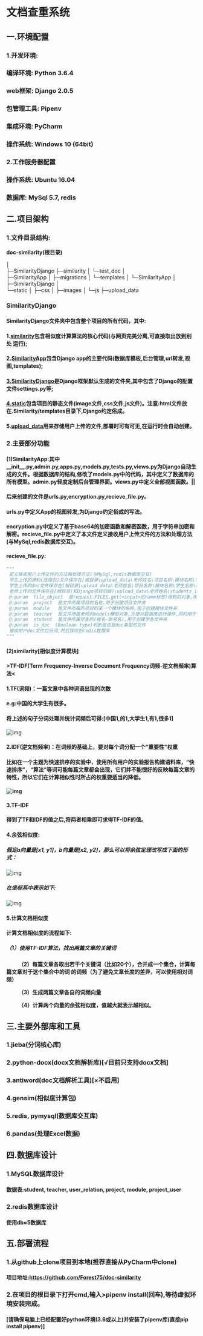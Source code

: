 # 文档查重系统

## 一.环境配置

### 1.开发环境: 

### 	编译环境:   Python 3.6.4

### 	web框架:   Django 2.0.5

### 	包管理工具:   Pipenv

### 集成环境:   PyCharm

### 	操作系统:   Windows 10 (64bit)

### 2.工作服务器配置

### 	操作系统:   Ubuntu 16.04

### 	数据库:   MySql 5.7, redis

## 二.项目架构

### 1.文件目录结构:

**doc-similarity(根目录)**

│  
├─SimilarityDjango
    ├─similarity
    │  └─test_doc
    │  
    ├─SimilarityApp
    │  ├─migrations
    │  └─templates
    │         └─SimilarityApp
    │  
    ├─SimilarityDjango
     │  
    └─static
     │ ├─css
     │ ├─images
     │ └─js
     ├─upload_data

### SimilarityDjango

#### 	SimilarityDjango文件夹中包含整个项目的所有代码，其中:

#### 		1.<u>similarity</u>包含相似度计算算法的核心代码(与网页完美分离,可直接取出放到别处		   运行);

#### 		2.<u>SimilarityApp</u>包含Django app的主要代码(数据库模板,后台管理,url转发,视图,templates);

#### 		<u>3.SimilarityDjango</u>是Django框架默认生成的文件夹,其中包含了Django的配置文件settings.py等;

#### 		<u>4.static</u>包含项目的静态文件(image文件,css文件,js文件)。注意:html文件放在.Similarity/templates目录下,Django约定俗成。

#### 	5.<u>upload_data</u>用来存储用户上传的文件,部署时可有可无,在运行时会自动创建。

### 2.主要部分功能

#### (1)SimilarityApp:其中__init__.py,admin.py,apps.py,models.py,tests.py,views.py为Django自动生成的文件。根据数据库的结构,修改了models.py中的代码，其中定义了数据库的所有模型。admin.py轻度定制后台管理界面。views.py中定义全部视图函数。||

#### 后来创建的文件是urls.py,encryption.py,recieve_file.py。

#### urls.py中定义App的视图转发,为Django约定俗成的写法。

#### encryption.py中定义了基于base64的加密函数和解密函数，用于字符串加密和解密。recieve_file.py中定义了本文件定义接收用户上传文件的方法和处理方法(与MySql,redis数据库交互)。

#### recieve_file.py:

```python
"""
 定义接收用户上传文件的方法和处理方法(与MySql,redis数据库交互)
 学生上传的源码(压缩包)文件保存在[根目录\upload_data\老师姓名\项目名称\模块名称\学生名称(姓名-账号名)\extends\]路径下
 学生上传的doc文件保存在[根目录\upload_data\老师姓名\项目名称\模块名称\学生名称\docs]路径下
 老师上传的文件保存在[根目录(和Django项目同级)\upload_data\老师姓名\students_info\]路径下(老师上传的是学生名单文件(Excel格式))
 @:param  file_object  是request.FILES.get(<input>的name标签)得到的对象,用于获取文件名字和文件数据流
 @:param  project  是文件所属项目的名称,用于创建项目文件夹
 @:param  module   是文件所属的项目的某一个模块的名称,用于创建模块文件夹
 @:param  teacher  是文件所属老师的models模型对象,方便对数据库进行操作,同时用于创建老师的文件夹
 @:param  student  是文件所属学生的(姓名-账号名),用于创建学生文件夹
 @:param  is_doc  (Boolean type)判断是否是doc类型的文件
 接收用户doc文件后分词,然后保存到redis数据库
"""
```

#### (2)similarity[相似度计算模块]

####          >TF-IDF(Term Frequency-Inverse Document Frequency词频-逆文档频率)算法<

#### 1.TF(词频)：一篇文章中各种词语出现的次数

#### 	e.g:中国的大学生有很多。

#### 	将上述的句子分词处理并统计词频后可得:[中国1,的1,大学生1,有1,很多1]

![img](http://www.ruanyifeng.com/blogimg/asset/201303/bg2013031505.png) 

#### 2.IDF(逆文档频率)：在词频的基础上，要对每个词分配一个"重要性"权重 

#### 	比如在一个主题为快速排序的实验中，使用所有用户的实验报告构建语料库，“快速排序”，“算法”等词可能每篇文章都会出现，它们并不能很好的反映每篇文章的特性，所以它们在计算相似性时所占的权重要适当的降低。

#### ![img](http://www.ruanyifeng.com/blogimg/asset/201303/bg2013031506.png) 

#### 3.TF-IDF

#### 	得到了TF和IDF的值之后,将两者相乘即可求得TF-IDF的值。

#### 4.余弦相似度:

##### 假定a向量是[x1, y1]，b向量是[x2, y2]，那么可以将余弦定理改写成下面的形式：

![img](http://www.ruanyifeng.com/blogimg/asset/201303/bg2013032006.png)

##### 在坐标系中表示如下:

![img](http://www.ruanyifeng.com/blogimg/asset/201303/bg2013032005.png)

#### 5.计算文档相似度

#### 	计算文档相似度的流程如下:

##### 		（1）使用TF-IDF算法，找出两篇文章的关键词 

　　        **（2）每篇文章各取出若干个关键词（比如20个），合并成一个集合，计算每篇文章对于这个集合中的词                      的词频（为了避免文章长度的差异，可以使用相对词频）**

　　        **（3）生成两篇文章各自的词频向量**

　　        **（4）计算两个向量的余弦相似度，值越大就表示越相似。**

## 三.主要外部库和工具

### 1.jieba(分词核心库)

### 2.python-docx(docx文档解析库)[√目前只支持docx文档]

### 3.antiword(doc文档解析工具)[×不启用]

### 4.gensim(相似度计算包)

### 5.redis, pymysql(数据库交互库)

### 6.pandas(处理Excel数据)

## 四.数据库设计

### 1.MySQL数据库设计

#### 数据表:student, teacher, user_relation, project, module, project_user

### 2.redis数据库设计

#### 使用db=5数据库

## 五.部署流程

### 1.从github上clone项目到本地(推荐直接从PyCharm中clone)

#### 项目地址:https://github.com/Forest75/doc-similarity

### 2.在项目的根目录下打开cmd,输入>pipenv install(回车),等待虚拟环境安装完成。

####      [请确保电脑上已经配置好python环境(3.6或以上)并安装了pipenv库(直接pip install pipenv)]
